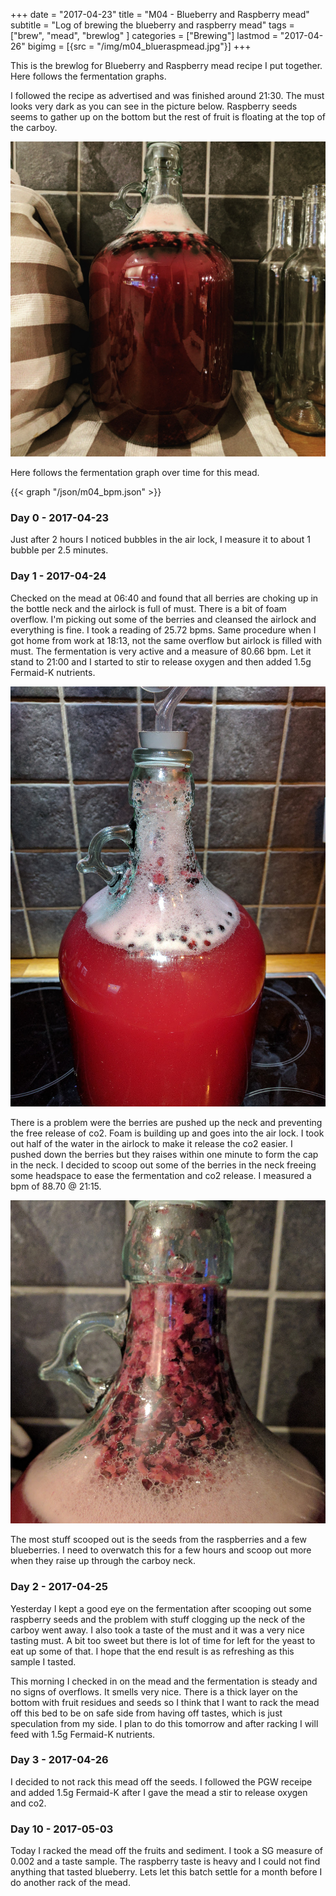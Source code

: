 +++
date = "2017-04-23"
title = "M04 - Blueberry and Raspberry mead"
subtitle = "Log of brewing the blueberry and raspberry mead"
tags = ["brew", "mead", "brewlog" ]
categories = ["Brewing"]
lastmod = "2017-04-26"
bigimg = [{src = "/img/m04_blueraspmead.jpg"}]
+++

This is the brewlog for Blueberry and Raspberry mead recipe I put
together. Here follows the fermentation graphs.

I followed the recipe as advertised and was finished around 21:30. The
must looks very dark as you can see in the picture below. Raspberry
seeds seems to gather up on the bottom but the rest of fruit is
floating at the top of the carboy.

![start](/img/m04_blueraspmead.jpg)

Here follows the fermentation graph over time for this mead.

{{< graph "/json/m04_bpm.json" >}}


### Day 0 - 2017-04-23

Just after 2 hours I noticed bubbles in the air lock, I measure it to
about 1 bubble per 2.5 minutes.

### Day 1 - 2017-04-24

Checked on the mead at 06:40 and found that all berries are choking up
in the bottle neck and the airlock is full of must. There is a bit of
foam overflow. I'm picking out some of the berries and cleansed the
airlock and everything is fine. I took a reading of 25.72 bpms. Same
procedure when I got home from work at 18:13, not the same overflow
but airlock is filled with must. The fermentation is very active and a
measure of 80.66 bpm. Let it stand to 21:00 and I started to stir to
release oxygen and then added 1.5g Fermaid-K nutrients.

![active_fermentation](/img/m04_active_fermentation.jpg)

There is a problem were the berries are pushed up the neck and
preventing the free release of co2. Foam is building up and goes into
the air lock. I took out half of the water in the airlock to make it
release the co2 easier. I pushed down the berries but they raises
within one minute to form the cap in the neck. I decided to scoop out
some of the berries in the neck freeing some headspace to ease the
fermentation and co2 release. I measured a bpm of 88.70 @ 21:15.

![berries_in_neck](/img/m04_berries_in_neck.jpg)

The most stuff scooped out is the seeds from the raspberries and a few
blueberries. I need to overwatch this for a few hours and scoop out
more when they raise up through the carboy neck.

### Day 2 - 2017-04-25

Yesterday I kept a good eye on the fermentation after scooping out
some raspberry seeds and the problem with stuff clogging up the neck
of the carboy went away. I also took a taste of the must and it was a
very nice tasting must. A bit too sweet but there is lot of time for
left for the yeast to eat up some of that. I hope that the end result
is as refreshing as this sample I tasted.

This morning I checked in on the mead and the fermentation is steady
and no signs of overflows. It smells very nice. There is a thick layer
on the bottom with fruit residues and seeds so I think that I want to
rack the mead off this bed to be on safe side from having off tastes,
which is just speculation from my side. I plan to do this tomorrow and
after racking I will feed with 1.5g Fermaid-K nutrients.

### Day 3 - 2017-04-26

I decided to not rack this mead off the seeds. I followed the PGW
receipe and added 1.5g Fermaid-K after I gave the mead a stir to
release oxygen and co2.


### Day 10 - 2017-05-03

Today I racked the mead off the fruits and sediment. I took a SG
measure of 0.002 and a taste sample. The raspberry taste is heavy and
I could not find anything that tasted blueberry. Lets let this batch
settle for a month before I do another rack of the mead.

